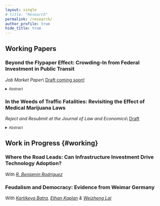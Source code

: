 ```yaml
---
layout: single
# title: "Research"
permalink: /research/
author_profile: true
hide_title: true
---
```


## Working Papers

### Beyond the Flypaper Effect: Crowding-In from Federal Investment in Public Transit  
*Job Market Paper*\\
[Draft coming soon!](/files/Beyond_the_Flypaper.pdf)
<details style="font-size:0.8em;">
  <summary>Abstract</summary>
  
I study how targeted federal grants affect state and local transit spending. My analysis uses comprehensive U.S. expenditure data from 2000–2019 and a plausibly exogenous shock from the 2009 American Recovery and Reinvestment Act (ARRA). ARRA funds were apportioned to Urbanized Areas using pre-existing formula programs, with amounts independent of potential changes in transit investment. Using ARRA apportionments as an instrument, I find that each additional $1 of federal grants generates a $0.21 annual increase in capital transit spending from all sources. This average reflects two distinct phases of the dynamics between 2009 and 2019: an initial rise in federally funded expenditures with no displacement of state or local spending (the flypaper effect), followed by substantial crowding-in of state investments. I find that the additional funds were directed mainly toward upgrading existing buses rather than expanding systems. Consistent with this pattern, Urbanized Areas receiving more federal grants did not experience an increase in transit provision, while ridership rose only marginally. I propose a novel mechanism for the crowding-in of state investment: federal grants empowered local transit agencies, strengthening their ability to negotiate additional state funding. This interpretation is consistent with the crowding-in being confined to state sources and present in spending without economies of scale. Variation in crowding-in strength across states with different institutional characteristics provides further support for this mechanism.
</details>

### In the Weeds of Traffic Fatalities: Revisiting the Effect of Medical Marijuana Laws  
*Reject and Resubmit at the Journal of Law and Economics*\\
[Draft](/files/In_the_Weeds_of_Traffic_Fatalities.pdf)
<details style="font-size:0.8em;">
  <summary>Abstract</summary>
  
This study re-examines the finding by Anderson, Hansen, and Rees (2013) that medical marijuana laws decrease traffic fatality rates by 10.4%. I demonstrate that legalizing states were already experiencing declining fatalities prior to legalization, even after controlling for state-specific linear trends in a Two-Way Fixed Effects model. To address these pre-trends, I apply the Imputation Procedure (IP) by Borusyak, Jaravel, and Spiess (2024), which estimates state-specific trends using only not-yet-treated observations. Depending on the inclusion of potentially confounding covariates, my IP estimates suggest either a 12% increase or a zero effect on fatalities. I also show that the average state effect differs substantially from the average individual effect, indicating large heterogeneity across states. Much of the original negative result is driven by California, which accounts for over half of the population-weighted estimate. This state consistently exhibits one of the largest estimated negative effects and one of the steepest negative pre-trends.
</details>

## Work in Progress {#working}

### Where the Road Leads: Can Infrastructure Investment Drive Technology Adoption?
*With <a href="https://sites.google.com/umd.edu/rbenjaminrodriguez">R. Benjamin Rodriguez</a>*

### Feudalism and Democracy: Evidence from Weimar Germany
*With <a href="https://sites.google.com/view/kartikeyabatra">Kartikeya Batra</a>,  <a href="https://econweb.umd.edu/~kaplan/">Ethan Kaplan</a> & <a href="https://laiwz.github.io">Weizheng Lai</a>*

